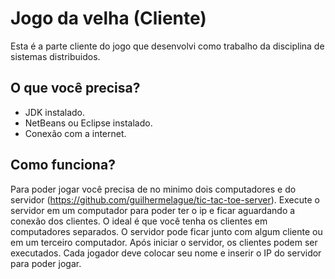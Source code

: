 # Jogo da velha (Cliente)

Esta é a parte cliente do jogo que desenvolvi como trabalho da disciplina de sistemas distribuidos.

## O que você precisa?
* JDK instalado.
* NetBeans ou Eclipse instalado.
* Conexão com a internet.

## Como funciona?
Para poder jogar você precisa de no minimo dois computadores e do servidor (https://github.com/guilhermelague/tic-tac-toe-server).
Execute o servidor em um computador para poder ter o ip e ficar aguardando a conexão dos clientes.
O ideal é que você tenha os clientes em computadores separados. O servidor pode ficar junto com algum cliente ou em um terceiro computador.
Após iniciar o servidor, os clientes podem ser executados.
Cada jogador deve colocar seu nome e inserir o IP do servidor para poder jogar.



    
    